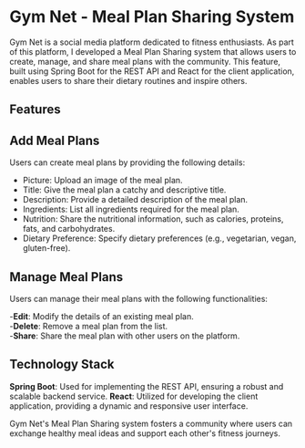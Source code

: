 # Gym Net - Meal Plan Sharing System

Gym Net is a social media platform dedicated to fitness enthusiasts. As part of this platform, I developed a Meal Plan Sharing system that allows users to create, manage, and share meal plans with the community. This feature, built using Spring Boot for the REST API and React for the client application, enables users to share their dietary routines and inspire others.

## Features

## Add Meal Plans

Users can create meal plans by providing the following details:

- Picture: Upload an image of the meal plan.
- Title: Give the meal plan a catchy and descriptive title.
- Description: Provide a detailed description of the meal plan.
- Ingredients: List all ingredients required for the meal plan.
- Nutrition: Share the nutritional information, such as calories, proteins, fats, and carbohydrates.
- Dietary Preference: Specify dietary preferences (e.g., vegetarian, vegan, gluten-free).
  
## Manage Meal Plans

Users can manage their meal plans with the following functionalities:

-**Edit**: Modify the details of an existing meal plan.<br>
-**Delete**: Remove a meal plan from the list.<br>
-**Share**: Share the meal plan with other users on the platform.

## Technology Stack

**Spring Boot**: Used for implementing the REST API, ensuring a robust and scalable backend service.
**React**: Utilized for developing the client application, providing a dynamic and responsive user interface.

Gym Net's Meal Plan Sharing system fosters a community where users can exchange healthy meal ideas and support each other's fitness journeys.
